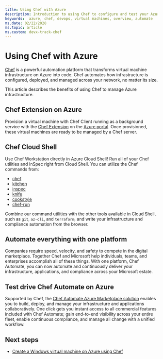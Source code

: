 ```yaml
---
title: Using Chef with Azure
description: Introduction to using Chef to configure and test your Azure infrastructure
keywords:  azure, chef, devops, virtual machines, overview, automate
ms.date: 02/22/2020
ms.topic: article
ms.custom: devx-track-chef
---
```


# Using Chef with Azure

[Chef](https://www.chef.io) is a powerful automation platform that transforms virtual machine infrastructure on Azure into code. Chef automates how infrastructure is configured, deployed, and managed across your network, no matter its size.

This article describes the benefits of using Chef to manage Azure infrastructure.

## Chef Extension on Azure

Provision a virtual machine with Chef Client running as a background service with the [Chef Extension](/azure/chef/chef-extension-portal) on the [Azure portal](https://go.microsoft.com/fwlink/p/?LinkID=525040). Once provisioned, these virtual machines are ready to be managed by a Chef server.

## Chef Cloud Shell

Use Chef Workstation directly in Azure Cloud Shell! Run all of your Chef utilities and InSpec right from Cloud Shell. You can utilize the Chef commands from:

* [chef](https://docs.chef.io/ctl_chef.html)
* [kitchen](https://docs.chef.io/ctl_kitchen.html)
* [inspec](https://www.inspec.io/docs/reference/cli/)
* [knife](https://docs.chef.io/knife.html)
* [cookstyle](https://docs.chef.io/cookstyle.html)
* [chef-run](https://www.chef.sh/docs/chef-workstation/getting-started/)

Combine our command utilities with the other tools available in Cloud Shell, such as `git`, `az-cli`, and `terraform`, and write your infrastructure and compliance automation from the browser.

## Automate everything with one platform

Companies require speed, velocity, and safety to compete in the digital marketplace. Together Chef and Microsoft help individuals, teams, and enterprises accomplish all of these things. With one platform, Chef Automate, you can now automate and continuously deliver your infrastructure, applications, and compliance across your Microsoft estate.

## Test drive Chef Automate on Azure

Supported by Chef, the [Chef Automate Azure Marketplace solution](https://azuremarketplace.microsoft.com/en-us/marketplace/apps/chef-software.chef-automate) enables you to build, deploy, and manage your infrastructure and applications collaboratively. One click gets you instant access to all commercial features included with Chef Automate; gain end-to-end visibility across your entire fleet, enable continuous compliance, and manage all change with a unified workflow.

## Next steps

* [Create a Windows virtual machine on Azure using Chef](windows-vm-configure.md)